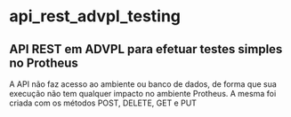 # api_rest_advpl_testing
## API REST em ADVPL para efetuar testes simples no Protheus

A API não faz acesso ao ambiente ou banco de dados, de forma que sua execução não tem qualquer impacto no ambiente Protheus.
A mesma foi criada com os métodos POST, DELETE, GET e PUT
